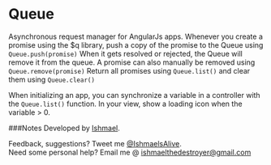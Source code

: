 Queue
=====

Asynchronous request manager for AngularJs apps. Whenever you create a promise using the $q library, push a copy of the promise to the Queue using `Queue.push(promise)` When it gets resolved or rejected, the Queue will remove it from the queue. A promise can also manually be removed using `Queue.remove(promise)`  Return all promises using `Queue.list()` and clear them using `Queue.clear()`

When initializing an app, you can synchronize a variable in a controller with the `Queue.list()` function. In your view, show a loading icon when the variable > 0.

###Notes
Developed by <a href='http://twitter.com/ishmaelsalive'>Ishmael</a>. <br />

Feedback, suggestions? Tweet me <a href='http://twitter.com/ishmaelsalive'>@IshmaelsAlive</a>. <br />
Need some personal help? Email me @ <a href='mailto:ishmaelthedestroyer@gmail.com?Subject=LazyNMean'>ishmaelthedestroyer@gmail.com</a>